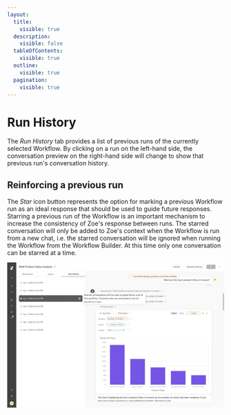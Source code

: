 ```yaml
---
layout:
  title:
    visible: true
  description:
    visible: false
  tableOfContents:
    visible: true
  outline:
    visible: true
  pagination:
    visible: true
---
```


# Run History

The _Run_ _History_ tab provides a list of previous runs of the currently selected Workflow. By clicking on a run on the left-hand side, the conversation preview on the right-hand side will change to show that previous run's conversation history.

## Reinforcing a previous run

The _Star_ icon button represents the option for marking a previous Workflow run as an ideal response that should be used to guide future responses. Starring a previous run of the Workflow is an important mechanism to increase the consistency of Zoe's response between runs. The starred conversation will only be added to Zoe's context when the Workflow is run from a new chat, i.e. the starred conversation will be ignored when running the Workflow from the Workflow Builder. At this time only one conversation can be starred at a time.

![starred-conversation](../assets/6_workflows/starred-conversation.png)
